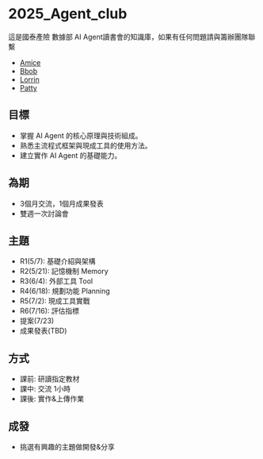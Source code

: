 # 2025_Agent_club
這是國泰產險 數據部 AI Agent讀書會的知識庫，如果有任何問題請與籌辦團隊聯繫
- [Amice](https://github.com/tylin30)
- [Bbob](https://github.com/bobcchuang)
- [Lorrin](https://github.com/nlchen510)
- [Patty](https://github.com/yunru0804)

## 目標
- 掌握 AI Agent 的核心原理與技術組成。
- 熟悉主流程式框架與現成工具的使用方法。
- 建立實作 AI Agent 的基礎能力。

## 為期
- 3個月交流，1個月成果發表
- 雙週一次討論會

## 主題
- R1(5/7): 基礎介紹與架構
- R2(5/21): 記憶機制 Memory 
- R3(6/4): 外部工具 Tool
- R4(6/18): 規劃功能 Planning
- R5(7/2): 現成工具實戰 
- R6(7/16): 評估指標
- 提案(7/23)
- 成果發表(TBD)

## 方式
- 課前: 研讀指定教材
- 課中: 交流 1小時
- 課後: 實作&上傳作業

## 成發
- 挑選有興趣的主題做開發&分享

